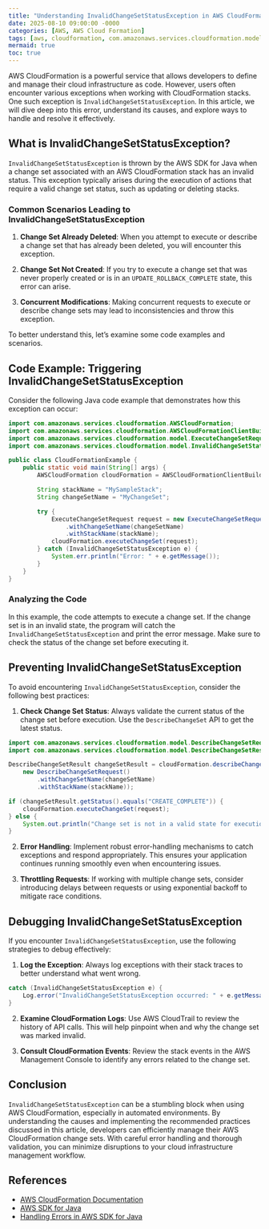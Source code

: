 ```yaml
---
title: "Understanding InvalidChangeSetStatusException in AWS CloudFormation"
date: 2025-08-10 09:00:00 -0000
categories: [AWS, AWS Cloud Formation]
tags: [aws, cloudformation, com.amazonaws.services.cloudformation.model]
mermaid: true
toc: true
---
```



AWS CloudFormation is a powerful service that allows developers to define and manage their cloud infrastructure as code. However, users often encounter various exceptions when working with CloudFormation stacks. One such exception is `InvalidChangeSetStatusException`. In this article, we will dive deep into this error, understand its causes, and explore ways to handle and resolve it effectively.

## What is InvalidChangeSetStatusException?

`InvalidChangeSetStatusException` is thrown by the AWS SDK for Java when a change set associated with an AWS CloudFormation stack has an invalid status. This exception typically arises during the execution of actions that require a valid change set status, such as updating or deleting stacks.

### Common Scenarios Leading to InvalidChangeSetStatusException

1. **Change Set Already Deleted**: When you attempt to execute or describe a change set that has already been deleted, you will encounter this exception.

2. **Change Set Not Created**: If you try to execute a change set that was never properly created or is in an `UPDATE_ROLLBACK_COMPLETE` state, this error can arise.

3. **Concurrent Modifications**: Making concurrent requests to execute or describe change sets may lead to inconsistencies and throw this exception.

To better understand this, let’s examine some code examples and scenarios.

## Code Example: Triggering InvalidChangeSetStatusException

Consider the following Java code example that demonstrates how this exception can occur:

```java
import com.amazonaws.services.cloudformation.AWSCloudFormation;
import com.amazonaws.services.cloudformation.AWSCloudFormationClientBuilder;
import com.amazonaws.services.cloudformation.model.ExecuteChangeSetRequest;
import com.amazonaws.services.cloudformation.model.InvalidChangeSetStatusException;

public class CloudFormationExample {
    public static void main(String[] args) {
        AWSCloudFormation cloudFormation = AWSCloudFormationClientBuilder.defaultClient();

        String stackName = "MySampleStack";
        String changeSetName = "MyChangeSet";

        try {
            ExecuteChangeSetRequest request = new ExecuteChangeSetRequest()
                .withChangeSetName(changeSetName)
                .withStackName(stackName);
            cloudFormation.executeChangeSet(request);
        } catch (InvalidChangeSetStatusException e) {
            System.err.println("Error: " + e.getMessage());
        }
    }
}
```

### Analyzing the Code

In this example, the code attempts to execute a change set. If the change set is in an invalid state, the program will catch the `InvalidChangeSetStatusException` and print the error message. Make sure to check the status of the change set before executing it.

## Preventing InvalidChangeSetStatusException

To avoid encountering `InvalidChangeSetStatusException`, consider the following best practices:

1. **Check Change Set Status**: Always validate the current status of the change set before execution. Use the `DescribeChangeSet` API to get the latest status.

```java
import com.amazonaws.services.cloudformation.model.DescribeChangeSetRequest;
import com.amazonaws.services.cloudformation.model.DescribeChangeSetResult;

DescribeChangeSetResult changeSetResult = cloudFormation.describeChangeSet(
    new DescribeChangeSetRequest()
        .withChangeSetName(changeSetName)
        .withStackName(stackName));

if (changeSetResult.getStatus().equals("CREATE_COMPLETE")) {
    cloudFormation.executeChangeSet(request);
} else {
    System.out.println("Change set is not in a valid state for execution.");
}
```

2. **Error Handling**: Implement robust error-handling mechanisms to catch exceptions and respond appropriately. This ensures your application continues running smoothly even when encountering issues.

3. **Throttling Requests**: If working with multiple change sets, consider introducing delays between requests or using exponential backoff to mitigate race conditions.

## Debugging InvalidChangeSetStatusException

If you encounter `InvalidChangeSetStatusException`, use the following strategies to debug effectively:

1. **Log the Exception**: Always log exceptions with their stack traces to better understand what went wrong.

```java
catch (InvalidChangeSetStatusException e) {
    Log.error("InvalidChangeSetStatusException occurred: " + e.getMessage(), e);
}
```

2. **Examine CloudFormation Logs**: Use AWS CloudTrail to review the history of API calls. This will help pinpoint when and why the change set was marked invalid.

3. **Consult CloudFormation Events**: Review the stack events in the AWS Management Console to identify any errors related to the change set.

## Conclusion

`InvalidChangeSetStatusException` can be a stumbling block when using AWS CloudFormation, especially in automated environments. By understanding the causes and implementing the recommended practices discussed in this article, developers can efficiently manage their AWS CloudFormation change sets. With careful error handling and thorough validation, you can minimize disruptions to your cloud infrastructure management workflow.

## References

- [AWS CloudFormation Documentation](https://docs.aws.amazon.com/AWSCloudFormation/latest/UserGuide/Welcome.html)
- [AWS SDK for Java](https://aws.amazon.com/sdk-for-java/)
- [Handling Errors in AWS SDK for Java](https://docs.aws.amazon.com/sdk-for-java/latest/developer-guide/exception-handling.html)